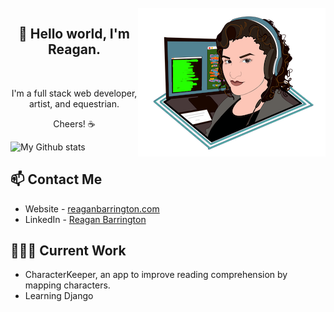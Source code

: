 <br>
<img align="right" src="https://raw.githubusercontent.com/ReBarrington/ReBarrington/master/imgs/reagan_code.png" width="300" height="238" padding-top="10" alt="Reagan">

<h2 align="center"> 👋 Hello world, I'm Reagan. </h2>
<br>

<p align="center">
I'm a full stack web developer, artist, and equestrian. </p>
<p align="center"> Cheers! ☕ </p>

![My Github stats](https://github-readme-stats.vercel.app/api?username=ReBarrington&show_icons=true)


## 📫 Contact Me
- Website - [reaganbarrington.com](https://reaganbarrington.com)
- LinkedIn - [Reagan Barrington](https://in.linkedin.com/in/reaganbarrington)

## 👩🏻‍💻 Current Work
- CharacterKeeper, an app to improve reading comprehension by mapping characters.</li>
- Learning Django



<!--
**ReBarrington/ReBarrington** is a ✨ _special_ ✨ repository because its `README.md` (this file) appears on your GitHub profile.

Here are some ideas to get you started:

- 🔭 I’m currently working on ...
- 🌱 I’m currently learning ...
- 👯 I’m looking to collaborate on ...
- 🤔 I’m looking for help with ...
- 💬 Ask me about ...
- 📫 How to reach me: ...
- 😄 Pronouns: ...
- ⚡ Fun fact: ...
-->

